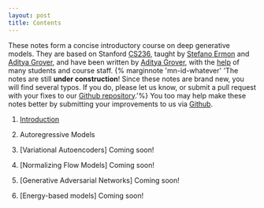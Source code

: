 ```yaml
---
layout: post
title: Contents
---
```

These notes form a concise introductory course on deep generative models.
They are based on Stanford [CS236](https://deepgenerativemodels.github.io/), taught by [Stefano Ermon](http://cs.stanford.edu/~ermon/) and [Aditya Grover](http://aditya-grover.github.io/), and have been written by [Aditya Grover](http://aditya-grover.github.io/), with the [help](https://github.com/deepgenerativemodels/notes/commits/master) of many students and course staff.
{% marginnote 'mn-id-whatever' 'The notes are still **under construction**!
Since these notes are brand new, you will find several typos. If you do, please let us know, or submit a pull request with your fixes to our [Github repository](https://github.com/deepgenerativemodels/notes).'%}
You too may help make these notes better by submitting your improvements to us via [Github](https://github.com/deepgenerativemodels/notes).


1. [Introduction](assets/files/introduction/)

2. Autoregressive Models

3. [Variational Autoencoders] Coming soon!

4. [Normalizing Flow Models] Coming soon!

5. [Generative Adversarial Networks] Coming soon!

6. [Energy-based models] Coming soon!
